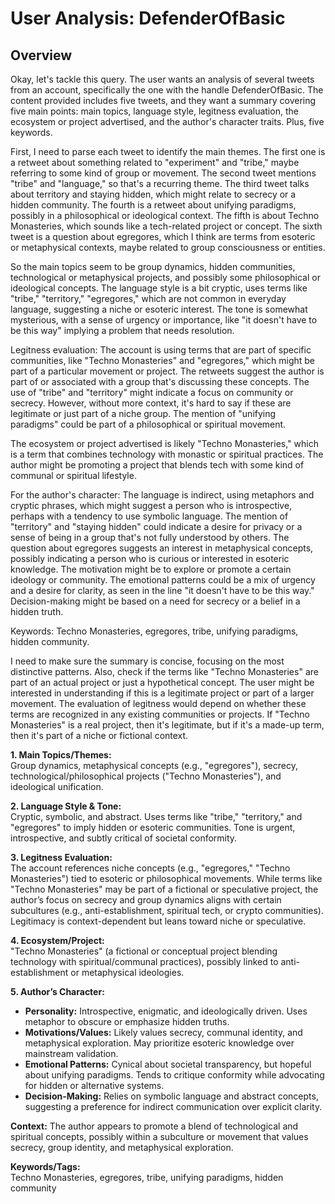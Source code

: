 # User Analysis: DefenderOfBasic

## Overview

<think>
Okay, let's tackle this query. The user wants an analysis of several tweets from an account, specifically the one with the handle DefenderOfBasic. The content provided includes five tweets, and they want a summary covering five main points: main topics, language style, legitness evaluation, the ecosystem or project advertised, and the author's character traits. Plus, five keywords.

First, I need to parse each tweet to identify the main themes. The first one is a retweet about something related to "experiment" and "tribe," maybe referring to some kind of group or movement. The second tweet mentions "tribe" and "language," so that's a recurring theme. The third tweet talks about territory and staying hidden, which might relate to secrecy or a hidden community. The fourth is a retweet about unifying paradigms, possibly in a philosophical or ideological context. The fifth is about Techno Monasteries, which sounds like a tech-related project or concept. The sixth tweet is a question about egregores, which I think are terms from esoteric or metaphysical contexts, maybe related to group consciousness or entities.

So the main topics seem to be group dynamics, hidden communities, technological or metaphysical projects, and possibly some philosophical or ideological concepts. The language style is a bit cryptic, uses terms like "tribe," "territory," "egregores," which are not common in everyday language, suggesting a niche or esoteric interest. The tone is somewhat mysterious, with a sense of urgency or importance, like "it doesn't have to be this way" implying a problem that needs resolution.

Legitness evaluation: The account is using terms that are part of specific communities, like "Techno Monasteries" and "egregores," which might be part of a particular movement or project. The retweets suggest the author is part of or associated with a group that's discussing these concepts. The use of "tribe" and "territory" might indicate a focus on community or secrecy. However, without more context, it's hard to say if these are legitimate or just part of a niche group. The mention of "unifying paradigms" could be part of a philosophical or spiritual movement.

The ecosystem or project advertised is likely "Techno Monasteries," which is a term that combines technology with monastic or spiritual practices. The author might be promoting a project that blends tech with some kind of communal or spiritual lifestyle.

For the author's character: The language is indirect, using metaphors and cryptic phrases, which might suggest a person who is introspective, perhaps with a tendency to use symbolic language. The mention of "territory" and "staying hidden" could indicate a desire for privacy or a sense of being in a group that's not fully understood by others. The question about egregores suggests an interest in metaphysical concepts, possibly indicating a person who is curious or interested in esoteric knowledge. The motivation might be to explore or promote a certain ideology or community. The emotional patterns could be a mix of urgency and a desire for clarity, as seen in the line "it doesn't have to be this way." Decision-making might be based on a need for secrecy or a belief in a hidden truth.

Keywords: Techno Monasteries, egregores, tribe, unifying paradigms, hidden community.

I need to make sure the summary is concise, focusing on the most distinctive patterns. Also, check if the terms like "Techno Monasteries" are part of an actual project or just a hypothetical concept. The user might be interested in understanding if this is a legitimate project or part of a larger movement. The evaluation of legitness would depend on whether these terms are recognized in any existing communities or projects. If "Techno Monasteries" is a real project, then it's legitimate, but if it's a made-up term, then it's part of a niche or fictional context.
</think>

**1. Main Topics/Themes:**  
Group dynamics, metaphysical concepts (e.g., "egregores"), secrecy, technological/philosophical projects ("Techno Monasteries"), and ideological unification.  

**2. Language Style & Tone:**  
Cryptic, symbolic, and abstract. Uses terms like "tribe," "territory," and "egregores" to imply hidden or esoteric communities. Tone is urgent, introspective, and subtly critical of societal conformity.  

**3. Legitness Evaluation:**  
The account references niche concepts (e.g., "egregores," "Techno Monasteries") tied to esoteric or philosophical movements. While terms like "Techno Monasteries" may be part of a fictional or speculative project, the author’s focus on secrecy and group dynamics aligns with certain subcultures (e.g., anti-establishment, spiritual tech, or crypto communities). Legitimacy is context-dependent but leans toward niche or speculative.  

**4. Ecosystem/Project:**  
"Techno Monasteries" (a fictional or conceptual project blending technology with spiritual/communal practices), possibly linked to anti-establishment or metaphysical ideologies.  

**5. Author’s Character:**  
- **Personality:** Introspective, enigmatic, and ideologically driven. Uses metaphor to obscure or emphasize hidden truths.  
- **Motivations/Values:** Likely values secrecy, communal identity, and metaphysical exploration. May prioritize esoteric knowledge over mainstream validation.  
- **Emotional Patterns:** Cynical about societal transparency, but hopeful about unifying paradigms. Tends to critique conformity while advocating for hidden or alternative systems.  
- **Decision-Making:** Relies on symbolic language and abstract concepts, suggesting a preference for indirect communication over explicit clarity.  

**Context:** The author appears to promote a blend of technological and spiritual concepts, possibly within a subculture or movement that values secrecy, group identity, and metaphysical exploration.  

**Keywords/Tags:**  
Techno Monasteries, egregores, tribe, unifying paradigms, hidden community